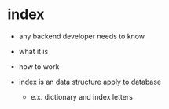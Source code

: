 # index

- any backend developer needs to know
- what it is
- how to work

- index is an data structure apply to database
  - e.x. dictionary and index letters
